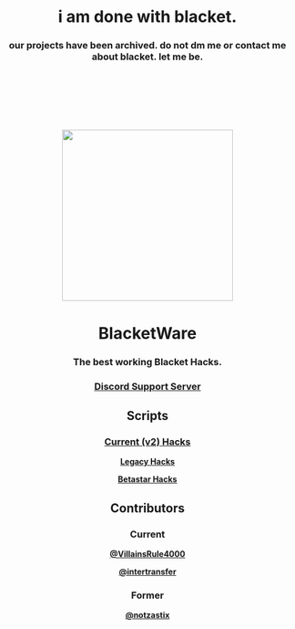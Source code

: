 <div align="center">
  <h1> i am done with blacket. </h1>
  <h3> our projects have been archived. do not dm me or contact me about blacket. let me be. </h3>
  <br>
  <br>
  <br>
  <br>
  <br>
  <br>
  <img src="https://avatars.githubusercontent.com/u/107235566?s=200&v=4" width="300">
  <h1>BlacketWare</h1>
  <h3>The best working Blacket Hacks.</h3>
  <h3><a href="https://discord.gg/sexploiters">Discord Support Server</a></h3>
  
  <h2>Scripts</h2>
  <h3><a href="https://github.com/BlacketWare/v2">Current (v2) Hacks</a></h3>
  <p><b><a href="https://github.com/BlacketWare/Legacy">Legacy Hacks</a></b></p>
  <p><b><a href="https://github.com/BlacketWare/Betastar">Betastar Hacks</a></b></p>
  
  <h2>Contributors</h2>
  <h3>Current</h3>
  <p><b><a href="https://github.com/VillainsRule4000">@VillainsRule4000</a></b></p>
  <p><b><a href="https://acaiberii.win">@intertransfer</a></b></p>
  <h3>Former</h3>
  <p><b><a href="https://replit.com/@notzastix">@notzastix</a></b></p>
<div>
